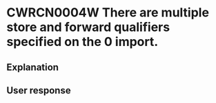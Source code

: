 # CWRCN0004W There are multiple store and forward qualifiers specified on the 0 import.

## Explanation

## User response